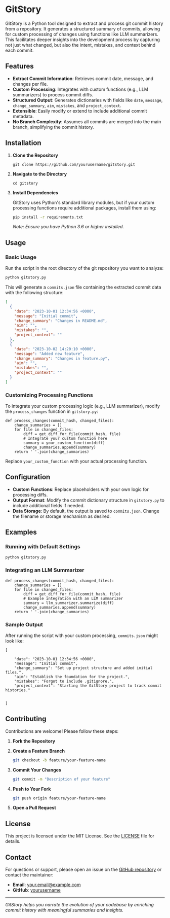 # GitStory

GitStory is a Python tool designed to extract and process git commit history from a repository. It generates a structured summary of commits, allowing for custom processing of changes using functions like LLM summarizers. This facilitates deeper insights into the development process by capturing not just what changed, but also the intent, mistakes, and context behind each commit.

## Features

- **Extract Commit Information**: Retrieves commit date, message, and changes per file.
- **Custom Processing**: Integrates with custom functions (e.g., LLM summarizers) to process commit diffs.
- **Structured Output**: Generates dictionaries with fields like `date`, `message`, `change_summary`, `aim`, `mistakes`, and `project_context`.
- **Extensible**: Easily modify or extend to include additional commit metadata.
- **No Branch Complexity**: Assumes all commits are merged into the main branch, simplifying the commit history.



## Installation

1. **Clone the Repository**

   ```
   git clone https://github.com/yourusername/gitstory.git
   ```

2. **Navigate to the Directory**

   ```
   cd gitstory
   ```

3. **Install Dependencies**

   GitStory uses Python's standard library modules, but if your custom processing functions require additional packages, install them using:

   ```bash
   pip install -r requirements.txt
   ```

   *Note: Ensure you have Python 3.6 or higher installed.*

## Usage

### Basic Usage

Run the script in the root directory of the git repository you want to analyze:

```bash
python gitstory.py
```

This will generate a `commits.json` file containing the extracted commit data with the following structure:

```json
[
  {
    "date": "2023-10-01 12:34:56 +0000",
    "message": "Initial commit",
    "change_summary": "Changes in README.md",
    "aim": "",
    "mistakes": "",
    "project_context": ""
  },
  {
    "date": "2023-10-02 14:20:10 +0000",
    "message": "Added new feature",
    "change_summary": "Changes in feature.py",
    "aim": "",
    "mistakes": "",
    "project_context": ""
  }
]
```

### Customizing Processing Functions

To integrate your custom processing logic (e.g., LLM summarizer), modify the `process_changes` function in `gitstory.py`:

```
def process_changes(commit_hash, changed_files):
    change_summaries = []
    for file in changed_files:
        diff = get_diff_for_file(commit_hash, file)
        # Integrate your custom function here
        summary = your_custom_function(diff)
        change_summaries.append(summary)
    return ' '.join(change_summaries)
```

Replace `your_custom_function` with your actual processing function.

## Configuration

- **Custom Functions**: Replace placeholders with your own logic for processing diffs.
- **Output Format**: Modify the commit dictionary structure in `gitstory.py` to include additional fields if needed.
- **Data Storage**: By default, the output is saved to `commits.json`. Change the filename or storage mechanism as desired.

## Examples

### Running with Default Settings

```bash
python gitstory.py
```

### Integrating an LLM Summarizer

```
def process_changes(commit_hash, changed_files):
    change_summaries = []
    for file in changed_files:
        diff = get_diff_for_file(commit_hash, file)
        # Example integration with an LLM summarizer
        summary = llm_summarizer.summarize(diff)
        change_summaries.append(summary)
    return ' '.join(change_summaries)
```

### Sample Output

After running the script with your custom processing, `commits.json` might look like:

```
[
  
    "date": "2023-10-01 12:34:56 +0000",
    "message": "Initial commit",
    "change_summary": "Set up project structure and added initial files.",
    "aim": "Establish the foundation for the project.",
    "mistakes": "Forgot to include .gitignore.",
    "project_context": "Starting the GitStory project to track commit histories."
  
  
]
```

## Contributing

Contributions are welcome! Please follow these steps:

1. **Fork the Repository**
2. **Create a Feature Branch**

   ```bash
   git checkout -b feature/your-feature-name
   ```

3. **Commit Your Changes**

   ```bash
   git commit -m "Description of your feature"
   ```

4. **Push to Your Fork**

   ```bash
   git push origin feature/your-feature-name
   ```

5. **Open a Pull Request**

## License

This project is licensed under the MIT License. See the [LICENSE](LICENSE) file for details.

## Contact

For questions or support, please open an issue on the [GitHub repository](https://github.com/yourusername/gitstory) or contact the maintainer:

- **Email**: your.email@example.com
- **GitHub**: [yourusername](https://github.com/yourusername)

---

*GitStory helps you narrate the evolution of your codebase by enriching commit history with meaningful summaries and insights.*
